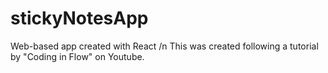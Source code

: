 # stickyNotesApp
 Web-based app created with React /n
 This was created following a tutorial by "Coding in Flow" on Youtube.
